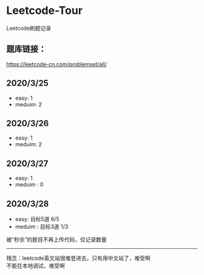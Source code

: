 # Leetcode-Tour
Leetcode刷题记录

## 题库链接：
https://leetcode-cn.com/problemset/all/

## 2020/3/25 
- easy: 1
- meduim: 2
## 2020/3/26 
- easy: 1
- meduim: 2

## 2020/3/27
- easy: 1
- meduim : 0

## 2020/3/28
- easy: 目标5道 6/5
- meduim : 目标3道 1/3



被“秒杀”的题目不再上传代码，仅记录数量

---
残念：leetcode英文站很难登进去，只有用中文站了，难受啊  
不能在本地调试，难受啊